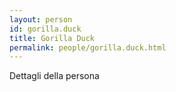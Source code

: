 ```yaml
---
layout: person
id: gorilla.duck
title: Gorilla Duck
permalink: people/gorilla.duck.html
---
```


Dettagli della persona